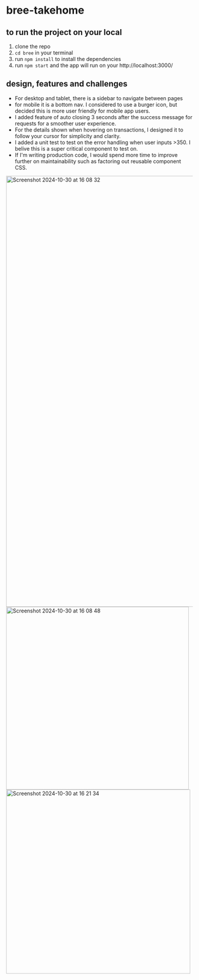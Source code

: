 # bree-takehome

## to run the project on your local
1. clone the repo
2. `cd bree` in your terminal
3. run `npm install` to install the dependencies
4. run `npm start` and the app will run on your http://localhost:3000/

## design, features and challenges
- For desktop and tablet, there is a sidebar to navigate between pages
- for mobile it is a bottom nav. I considered to use a burger icon, but decided this is more user friendly for mobile app users.
- I added feature of auto closing 3 seconds after the success message for requests for a smoother user experience.
- For the details shown when hovering on transactions, I designed it to follow your cursor for simplicity and clarity.
- I added a unit test to test on the error handling when user inputs >350. I belive this is a super critical component to test on.
- If I'm writing production code, I would spend more time to improve further on maintainability such as factoring out reusable component CSS.



<img width="1163" alt="Screenshot 2024-10-30 at 16 08 32" src="https://github.com/user-attachments/assets/69393cdc-ec5e-4856-a993-20d43cb79455">
<img width="493" alt="Screenshot 2024-10-30 at 16 08 48" src="https://github.com/user-attachments/assets/1aff585e-2f8d-4c60-b6b4-ff5dc544618f">
<img width="497" alt="Screenshot 2024-10-30 at 16 21 34" src="https://github.com/user-attachments/assets/9ddae9ea-78ef-484c-be1b-9b0deb519984">
